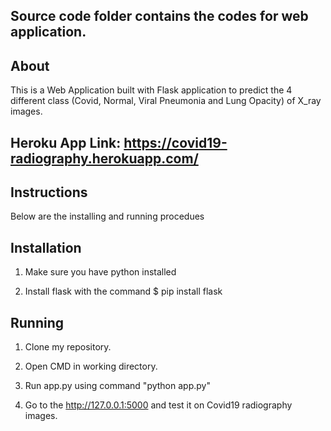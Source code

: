 ## Source code folder contains the codes for web application.

## About

This is a Web Application built with Flask application to predict the 4 different class (Covid, Normal, Viral Pneumonia and Lung Opacity) of X_ray images.

## Heroku App Link: https://covid19-radiography.herokuapp.com/

## Instructions 

Below are the installing and running procedues

## Installation

1. Make sure you have python installed

2. Install flask with the command $ pip install flask

## Running

 1. Clone my repository.
   
 2. Open CMD in working directory.
   
 3. Run app.py using command "python app.py"
   
 4. Go to the http://127.0.0.1:5000 and test it on Covid19 radiography images.

